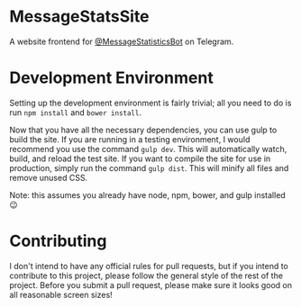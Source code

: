# MessageStatsSite
A website frontend for [@MessageStatisticsBot](https://telegram.me/messagestatisticsbot) on Telegram.

# Development Environment
Setting up the development environment is fairly trivial; all you need to do is run ```npm install``` and 
```bower install```.

Now that you have all the necessary dependencies, you can use gulp to build the site. If you are running in a testing 
environment, I would recommend you use the command ```gulp dev```. This will automatically watch, build, and reload
the test site. If you want to compile the site for use in production, simply run the command ```gulp dist```. This will
minify all files and remove unused CSS.

Note: this assumes you already have node, npm, bower, and gulp installed :wink:

# Contributing
I don't intend to have any official rules for pull requests, but if you intend to contribute to this project, please 
follow the general style of the rest of the project. Before you submit a pull request, please make sure it looks good on
all reasonable screen sizes!
